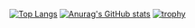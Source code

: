 [![Top Langs](https://github-readme-stats.vercel.app/api/top-langs/?username=Aki158&theme=gruvbox&show_icons=true&count_private=true)](https://github.com/anuraghazra/github-readme-stats)
[![Anurag's GitHub stats](https://github-readme-stats.vercel.app/api?username=Aki158)](https://github.com/Aki158/github-readme-stats)
[![trophy](https://github-profile-trophy.vercel.app/?username=Aki158)](https://github.com/Aki158/github-profile-trophy)

<!--
**Aki158/Aki158** is a ✨ _special_ ✨ repository because its `README.md` (this file) appears on your GitHub profile.

Here are some ideas to get you started:

- 🔭 I’m currently working on ...
- 🌱 I’m currently learning ...
- 👯 I’m looking to collaborate on ...
- 🤔 I’m looking for help with ...
- 💬 Ask me about ...
- 📫 How to reach me: ...
- 😄 Pronouns: ...
- ⚡ Fun fact: ...
-->
